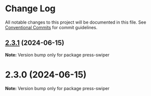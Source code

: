 # Change Log

All notable changes to this project will be documented in this file.
See [Conventional Commits](https://conventionalcommits.org) for commit guidelines.

## [2.3.1](https://github.com/novlan1/press-swiper/compare/v2.3.0...v2.3.1) (2024-06-15)

**Note:** Version bump only for package press-swiper





# 2.3.0 (2024-06-15)

**Note:** Version bump only for package press-swiper
